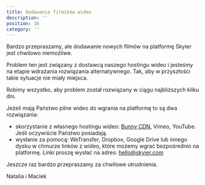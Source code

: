 ```yaml
---
title: Dodawanie filmików wideo
description: ''
position: 16
category: ''
---
```


Bardzo przepraszamy, ale dodawanie nowych filmów na platformę Skyier jest chwilowo niemożliwe.

Problem ten jest związany z dostawcą naszego hostingu wideo i jesteśmy na etapie wdrażania rozwiązania alternatywnego. Tak, aby w przyszłości takie sytuacje nie miały miejsca. 

Robimy wszystko, aby problem został rozwiązany w ciągu najbliższych kilku dni.

Jeżeli mają Państwo pilne wideo do wgrania na platformę to są dwa rozwiązania:

- skorzystanie z własnego hostingu wideo: [Bunny CDN](https://bunny.net?ref=ots726inw7), Vimeo, YouTube. Jeśli oczywiście Państwo posiadają. 
- wysłanie za pomocą: WeTransfer, Dropbox, Google Drive lub innego dysku w chmurze linków z wideo, które możemy wgrać bezpośrednio na platformę. Linki proszę wysłać na adres: hello@skyier.com

Jeszcze raz bardzo przepraszamy za chwilowe utrudnienia. 

Natalia i Maciek